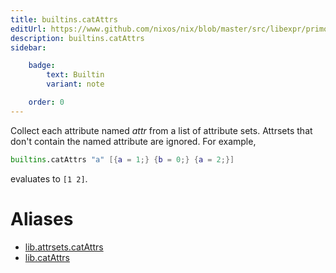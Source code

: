 ```yaml
---
title: builtins.catAttrs
editUrl: https://www.github.com/nixos/nix/blob/master/src/libexpr/primops.cc
description: builtins.catAttrs
sidebar:

    badge:
        text: Builtin
        variant: note

    order: 0
---
```


Collect each attribute named *attr* from a list of attribute
sets.  Attrsets that don't contain the named attribute are
ignored. For example,

```nix
builtins.catAttrs "a" [{a = 1;} {b = 0;} {a = 2;}]
```

evaluates to `[1 2]`.


# Aliases

- [lib.attrsets.catAttrs](./reference/lib/attrsets/lib-attrsets-catAttrs)
- [lib.catAttrs](./reference/lib/lib-catAttrs)



